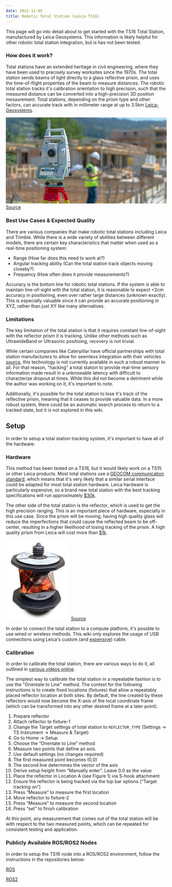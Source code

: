 ```yaml
---
date: 2022-12-05
title: Robotic Total Station (Leica TS16)
---
```

This page will go into detail about to get started with the TS16 Total Station, manufactured by Leica Geosystems. This information is likely helpful for other robotic total station integration, but is has not been tested.

### How does it work?

Total stations have an extended heritage in civil engineering, where they have been used to precisely survey worksites since the 1970s. The total station sends beams of light directly to a glass reflective prism, and uses the time-of-flight properties of the beam to measure distances. The robotic total station tracks it's calibration orientaiton to high precision, such that the measured distance can be converted into a high-precision 3D position mesaurement. Total stations, depending on the prism type and other factors, can accurate track with in millimeter range at up to 3.5km [Leica-Geosystems](file:///home/john/Downloads/Leica_Viva_TS16_DS-2.pdf).

![Example usage of a Total Station in the Field](assets/leica_field_image.jpg)
[Source](https://leica-geosystems.com/)

### Best Use Cases & Expected Quality

There are various companies that make robotic total stations including Leica and Trimble. While there is a wide variety of abilities between different models, there are certain key characteristics that matter when used as a real-time positioning system:

- Range (How far does this need to work at?)
- Angular tracking ability (Can the total station track objects moving closeby?)
- Frequency (How often does it provide measurements?)

Accuracy is the bottom line for robotic total stations. If the system is able to maintain line-of-sight with the total station, it is reasonable to expect <2cm accuracy in positioning, even over rather large distances (unknown exactly). This is especially valuable since it can provide an accurate positioning in XYZ, rather than just XY like many alternatives.

### Limitations

The key limitation of the total station is that it requires constant line-of-sight with the reflector prism it is tracking. Unlike other methods such as UltrawideBand or Ultrasonic positioing, recovery is not trivial.

While certain companies like Caterpillar have official partnerships with total station manufacturers to allow for seemless integration with their vehicles [source](https://www.constructionequipment.com/technology/construction-technology-software/news/10757055/caterpillar-and-trimble-announce-change-to-joint-venture-providing-greater-flexibility-and-customer-focus), this technology is not currently available in such a robust manner to all. For that reason, "hacking" a total station to provide real-time sensory information made result in a unknowable latency with difficult to characterize dropout at times. While this did not become a detriment while the author was working on it, it's important to note. 

Additionally, it's possible for the total station to lose it's track of the reflective prism, meaning that it ceases to provide valuable data. In a more robust system, there could be an automatic search process to return to a tracked state, but it is not explored in this wiki.

## Setup

In order to setup a total station tracking system, it's important to have all of the hardware:

### Hardware

This method has been tested on a TS16, but it would likely work on a TS15 or other Leica products. Most total stations use a [GEOCOM communication standard](https://www.naic.edu/~phil/hardware/theodolites/TPS1200_GeoCOM_Manual.pdf), which means that it's very likely that a similar serial interface could be adapted for most total station hardware. Leica hardware is particularly expensive, so a brand new total station with the best tracking specifications will run approximately [$30k](https://www.allenprecision.com/leica-viva-ts16p-series-robotic-packages).

The other side of the total station is the reflector, which is used to get the high precision ranging. This is an important piece of hardware, especially in this use case. Since the prism will be moving, having high quality glass will reduce the imperfections that could cause the reflected beam to be off-center, resulting in a higher likelihood of losing tracking of the prism. A high quality prism from Leica will cost more than [$1k](https://www.allenprecision.com/360-reflector).

![Leica GRZ122 360 Prism](assets/leica_360_prism.jpeg)
[Source](https://leica-geosystems.com/)

In order to connect the total station to a compute platform, it's possble to use wired or wireless methods. This wiki only explores the usage of USB connections using Leica's custom (and [expensive](https://www.baselineequipment.com/leica-instrument-to-datacollector-laptop-usb-cable)) cable.

### Calibration

In order to calibrate the total station, there are various ways to do it, all outlined in [various videos online](https://www.youtube.com/watch?v=ozbow6OgUlQ).

The simplest way to calibrate the total station in a repeatable fashion is to use the "Orientate to Line" method. The context for the following instructions is to create fixed locations (fixtures) that allow a repeatably placed reflector location at both sites. By default, the line created by these reflectors would now become the X-axis of the local coordinate frame (which can be transformed into any other desired frame at a later point).

1. Prepare reflector
2. Attach reflector to fixture-1
2. Change the Target settings of total station to `REFLECTOR_TYPE` (Settings -> TS Instrument -> Measure & Target)
3. Go to Home -> Setup
4. Choose the “Orientate to Line” method
5. Measure two points that define an axis. 
6. Use default settings (no changes required)
7. The first measured point becomes (0,0)
8. The second line determines the vector of the axis
9. Derive setup height from “Manually enter”. Leave 0.0 as the value
10. Place the reflector in Location A (see Figure 1) via S-hook attachment
11. Ensure the reflector is being tracked via the top bar options (“Target tracking on”)
12. Press “Measure” to measure the first location
13. Move reflector to fixture-2
14. Press “Measure” to measure the second location
15. Press “set” to finish calibration

At this point, any measurement that comes out of the total station will be with respect to the two measured points, which can be repeated for consistent testing and application.

### Publicly Available ROS/ROS2 Nodes

In order to setup the TS16 node into a ROS/ROS2 environment, follow the instructions in the repositories below:

[ROS](https://github.com/arpit6232/Leica_Total_Station_ROS)

[ROS2](https://github.com/John-HarringtonNZ/ts16_ros2_node)
